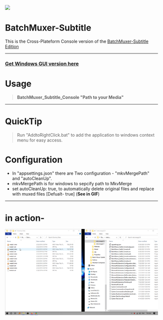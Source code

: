 <img src="https://img.shields.io/travis/com/DineshSolanki/BatchMuxer-Subtitle?logo=Travis-CI&logoColor=green&style=plastic">

# BatchMuxer-Subtitle
This is the Cross-Plateform Console version of the [BatchMuxer-Subtitle Edition](https://github.com/DineshSolanki/BatchMuxer_Sub "BatchMuxer-Subtitle-GUI")
***
### [Get Windows GUI version here](https://github.com/DineshSolanki/BatchMuxer_Sub "BatchMuxer-Subtitle-GUI")
# Usage
> **BatchMuxer_Subtitle_Console "Path to your Media"**
***
# QuickTip
>Run "AddtoRightClick.bat" to add the application to windows context menu for easy access.
# Configuration
* In "appsettings.json" there are Two configuration - "mkvMergePath" and "autoCleanUp".
* mkvMergePath is for windows to sepcify path to MkvMerge
* set autoCleanUp: true, to automatically delete original files and replace with muxed files [Defualt- true] (**See in GIF**)
***
# in action-
![BatchMuxer](https://github.com/DineshSolanki/Project-Assets/blob/master/BatchMuxer/BatchMuxerConsole.gif)
